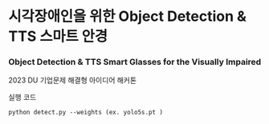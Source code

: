 # 시각장애인을 위한 Object Detection & TTS 스마트 안경
### Object Detection & TTS Smart Glasses for the Visually Impaired
2023 DU 기업문제 해결형 아이디어 해커톤 

실행 코드 

```
python detect.py --weights (ex. yolo5s.pt )
```
